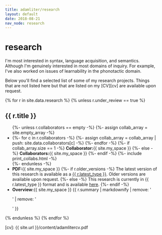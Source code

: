 ```yaml
---
title: adamliter/research
layout: default
date: 2018-08-21
nav_node: research
---
```


# research

I'm most interested in syntax, language acquisition, and semantics.
Although I'm genuinely interested in most domains of inquiry. For
example, I've also worked on issues of learnability in the phonotactic
domain.

Below you'll find a selected list of some of my research
projects. Things that are not listed here but that are listed on my
[CV][cv] are available upon request.

{% for r in site.data.research %}
  {% unless r.under_review == true %}
<div class="well">
  <h2>{{ r.title }}</h2>
  <ul>
  {%- unless r.collaborators == empty -%}
  {%- assign collab_array = site.empty_array -%}

  <li>
    {%- for c in r.collaborators -%}
      {%- assign collab_array = collab_array | push: site.data.collaborators[c] -%}
    {%- endfor -%}
    {%- if collab_array.size == 1 -%}
      <strong>Collaborator:</strong>{{ site.my_space }}
    {%- else -%}
      <strong>Collaborators:</strong>{{ site.my_space }}
    {%- endif -%}
    {%- include print_collabs.html -%}
  </li>
  {%- endunless -%}

  <li>
    <strong>PDF:</strong>{{ site.my_space }}
    {%- if r.older_versions -%}
      The latest version of this research is available as a <a href="{{ r.latest | replace: '!SITE_URL!', site.url }}">{{ r.latest_type }}</a>. Older versions are available upon request.
    {%- else -%}
      This research is currently in {{  r.latest_type }} format and is available <a href="{{ r.latest | replace: '!SITE_URL!', site.url }}">here</a>.
    {%- endif -%}
  </li>
  <li>
    <strong>Overview:</strong>{{ site.my_space }}
    {{ r.summary | markdownify | remove: '<p>' | remove: '</p>' }}
  </li>
  </ul>
</div>
{% endunless %}
{% endfor %}

[cv]: {{ site.url }}/content/adamlitercv.pdf
